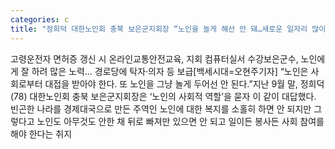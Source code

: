 ```yaml
---
categories: c
title: "정희덕 대한노인회 충북 보은군지회장 “노인을 놀게 해선 안 돼…새로운 일자리 많이 만들어야”"
---
```

고령운전자 면허증 갱신 시 온라인교통안전교육, 지회 컴퓨터실서 수강보은군수, 노인에게 잘 하려 많은 노력… 경로당에 탁자·의자 등 보급[백세시대=오현주기자] “노인은 사회로부터 대접을 받아야 한다. 또 노인을 그냥 놀게 두어선 안 된다.”지난 9월 말, 정희덕(78) 대한노인회 충북 보은군지회장은 ‘노인의 사회적 역할’을 묻자 이 같이 대답했다. 빈곤한 나라를 경제대국으로 만든 주역인 노인에 대한 복지를 소홀히 하면 안 되지만 그렇다고 노인도 아무것도 안한 채 뒤로 빠져만 있으면 안 되고 일이든 봉사든 사회 참여를 해야 한다는 취지